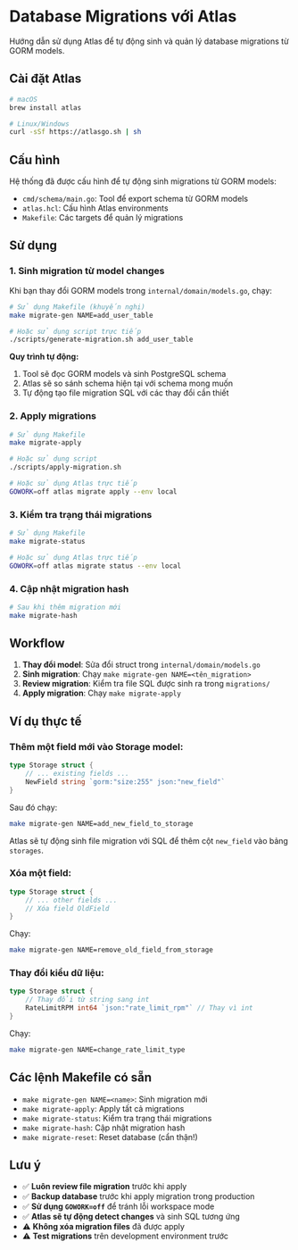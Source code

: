 # Database Migrations với Atlas

Hướng dẫn sử dụng Atlas để tự động sinh và quản lý database migrations từ GORM models.

## Cài đặt Atlas

```bash
# macOS
brew install atlas

# Linux/Windows
curl -sSf https://atlasgo.sh | sh
```

## Cấu hình

Hệ thống đã được cấu hình để tự động sinh migrations từ GORM models:
- `cmd/schema/main.go`: Tool để export schema từ GORM models
- `atlas.hcl`: Cấu hình Atlas environments
- `Makefile`: Các targets để quản lý migrations

## Sử dụng

### 1. Sinh migration từ model changes

Khi bạn thay đổi GORM models trong `internal/domain/models.go`, chạy:

```bash
# Sử dụng Makefile (khuyến nghị)
make migrate-gen NAME=add_user_table

# Hoặc sử dụng script trực tiếp
./scripts/generate-migration.sh add_user_table
```

**Quy trình tự động:**
1. Tool sẽ đọc GORM models và sinh PostgreSQL schema
2. Atlas sẽ so sánh schema hiện tại với schema mong muốn
3. Tự động tạo file migration SQL với các thay đổi cần thiết

### 2. Apply migrations

```bash
# Sử dụng Makefile
make migrate-apply

# Hoặc sử dụng script
./scripts/apply-migration.sh

# Hoặc sử dụng Atlas trực tiếp
GOWORK=off atlas migrate apply --env local
```

### 3. Kiểm tra trạng thái migrations

```bash
# Sử dụng Makefile
make migrate-status

# Hoặc sử dụng Atlas trực tiếp
GOWORK=off atlas migrate status --env local
```

### 4. Cập nhật migration hash

```bash
# Sau khi thêm migration mới
make migrate-hash
```

## Workflow

1. **Thay đổi model**: Sửa đổi struct trong `internal/domain/models.go`
2. **Sinh migration**: Chạy `make migrate-gen NAME=<tên_migration>`
3. **Review migration**: Kiểm tra file SQL được sinh ra trong `migrations/`
4. **Apply migration**: Chạy `make migrate-apply`

## Ví dụ thực tế

### Thêm một field mới vào Storage model:

```go
type Storage struct {
    // ... existing fields ...
    NewField string `gorm:"size:255" json:"new_field"`
}
```

Sau đó chạy:
```bash
make migrate-gen NAME=add_new_field_to_storage
```

Atlas sẽ tự động sinh file migration với SQL để thêm cột `new_field` vào bảng `storages`.

### Xóa một field:

```go
type Storage struct {
    // ... other fields ...
    // Xóa field OldField
}
```

Chạy:
```bash
make migrate-gen NAME=remove_old_field_from_storage
```

### Thay đổi kiểu dữ liệu:

```go
type Storage struct {
    // Thay đổi từ string sang int
    RateLimitRPM int64 `json:"rate_limit_rpm"` // Thay vì int
}
```

Chạy:
```bash
make migrate-gen NAME=change_rate_limit_type
```

## Các lệnh Makefile có sẵn

- `make migrate-gen NAME=<name>`: Sinh migration mới
- `make migrate-apply`: Apply tất cả migrations
- `make migrate-status`: Kiểm tra trạng thái migrations
- `make migrate-hash`: Cập nhật migration hash
- `make migrate-reset`: Reset database (cẩn thận!)

## Lưu ý

- ✅ **Luôn review file migration** trước khi apply
- ✅ **Backup database** trước khi apply migration trong production
- ✅ **Sử dụng `GOWORK=off`** để tránh lỗi workspace mode
- ✅ **Atlas sẽ tự động detect changes** và sinh SQL tương ứng
- ⚠️ **Không xóa migration files** đã được apply
- ⚠️ **Test migrations** trên development environment trước
